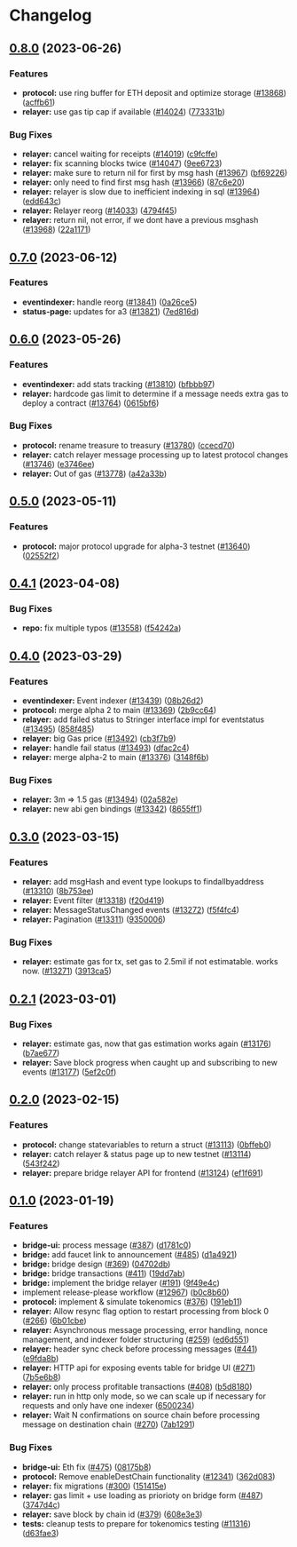 # Changelog

## [0.8.0](https://github.com/wyzth_zkevmxyz/wyzth_zkevm-mono/compare/relayer-v0.7.0...relayer-v0.8.0) (2023-06-26)


### Features

* **protocol:** use ring buffer for ETH deposit and optimize storage ([#13868](https://github.com/wyzth_zkevmxyz/wyzth_zkevm-mono/issues/13868)) ([acffb61](https://github.com/wyzth_zkevmxyz/wyzth_zkevm-mono/commit/acffb61b13b44fd4792e8f4a31498d788ca38961))
* **relayer:** use gas tip cap if available ([#14024](https://github.com/wyzth_zkevmxyz/wyzth_zkevm-mono/issues/14024)) ([773331b](https://github.com/wyzth_zkevmxyz/wyzth_zkevm-mono/commit/773331bebb509ef66f3a9aab51a8927432e11dc3))


### Bug Fixes

* **relayer:** cancel waiting for receipts ([#14019](https://github.com/wyzth_zkevmxyz/wyzth_zkevm-mono/issues/14019)) ([c9fcffe](https://github.com/wyzth_zkevmxyz/wyzth_zkevm-mono/commit/c9fcffe1d1227219b244b97555e96a49a865f868))
* **relayer:** fix scanning blocks twice ([#14047](https://github.com/wyzth_zkevmxyz/wyzth_zkevm-mono/issues/14047)) ([9ee6723](https://github.com/wyzth_zkevmxyz/wyzth_zkevm-mono/commit/9ee67238eccc5218346f7cbcf936a76919bf7ae4))
* **relayer:** make sure to return nil for first by msg hash ([#13967](https://github.com/wyzth_zkevmxyz/wyzth_zkevm-mono/issues/13967)) ([bf69226](https://github.com/wyzth_zkevmxyz/wyzth_zkevm-mono/commit/bf692264ede4545089515372002ee176e0783729))
* **relayer:** only need to find first msg hash ([#13966](https://github.com/wyzth_zkevmxyz/wyzth_zkevm-mono/issues/13966)) ([87c6e20](https://github.com/wyzth_zkevmxyz/wyzth_zkevm-mono/commit/87c6e20340757d3bdd6075afb8b5cd264cc511a3))
* **relayer:** relayer is slow due to inefficient indexing in sql ([#13964](https://github.com/wyzth_zkevmxyz/wyzth_zkevm-mono/issues/13964)) ([edd643c](https://github.com/wyzth_zkevmxyz/wyzth_zkevm-mono/commit/edd643cda2ba883d8060ea4921b726b499927575))
* **relayer:** Relayer reorg ([#14033](https://github.com/wyzth_zkevmxyz/wyzth_zkevm-mono/issues/14033)) ([4794f45](https://github.com/wyzth_zkevmxyz/wyzth_zkevm-mono/commit/4794f45006aff0287bc6cf4630910a1ec3a01fbd))
* **relayer:** return nil, not error, if we dont have a previous msghash ([#13968](https://github.com/wyzth_zkevmxyz/wyzth_zkevm-mono/issues/13968)) ([22a1171](https://github.com/wyzth_zkevmxyz/wyzth_zkevm-mono/commit/22a1171a151e26f136771b8bc303bbfefe1dcca8))

## [0.7.0](https://github.com/wyzth_zkevmxyz/wyzth_zkevm-mono/compare/relayer-v0.6.0...relayer-v0.7.0) (2023-06-12)


### Features

* **eventindexer:** handle reorg ([#13841](https://github.com/wyzth_zkevmxyz/wyzth_zkevm-mono/issues/13841)) ([0a26ce5](https://github.com/wyzth_zkevmxyz/wyzth_zkevm-mono/commit/0a26ce58422d2674f1b5cd151c74bb40f2bec17d))
* **status-page:** updates for a3 ([#13821](https://github.com/wyzth_zkevmxyz/wyzth_zkevm-mono/issues/13821)) ([7ed816d](https://github.com/wyzth_zkevmxyz/wyzth_zkevm-mono/commit/7ed816d8db7ac75468faa235c09f147db5009034))

## [0.6.0](https://github.com/wyzth_zkevmxyz/wyzth_zkevm-mono/compare/relayer-v0.5.0...relayer-v0.6.0) (2023-05-26)


### Features

* **eventindexer:** add stats tracking ([#13810](https://github.com/wyzth_zkevmxyz/wyzth_zkevm-mono/issues/13810)) ([bfbbb97](https://github.com/wyzth_zkevmxyz/wyzth_zkevm-mono/commit/bfbbb97fcb67dc33749f0f08f84b8bd54eae9aeb))
* **relayer:** hardcode gas limit to determine if a message needs extra gas to deploy a contract ([#13764](https://github.com/wyzth_zkevmxyz/wyzth_zkevm-mono/issues/13764)) ([0615bf6](https://github.com/wyzth_zkevmxyz/wyzth_zkevm-mono/commit/0615bf6dfc9d5109c7a70d55dd57e79c2a69925f))


### Bug Fixes

* **protocol:** rename treasure to treasury ([#13780](https://github.com/wyzth_zkevmxyz/wyzth_zkevm-mono/issues/13780)) ([ccecd70](https://github.com/wyzth_zkevmxyz/wyzth_zkevm-mono/commit/ccecd708276bce3eca84b92c7c48c95b2156dd18))
* **relayer:** catch relayer message processing up to latest protocol changes ([#13746](https://github.com/wyzth_zkevmxyz/wyzth_zkevm-mono/issues/13746)) ([e3746ee](https://github.com/wyzth_zkevmxyz/wyzth_zkevm-mono/commit/e3746ee1980dade609ac190d27183a6a5b94f4df))
* **relayer:** Out of gas ([#13778](https://github.com/wyzth_zkevmxyz/wyzth_zkevm-mono/issues/13778)) ([a42a33b](https://github.com/wyzth_zkevmxyz/wyzth_zkevm-mono/commit/a42a33b30bc0daec707ff51cc639c966642e50ca))

## [0.5.0](https://github.com/wyzth_zkevmxyz/wyzth_zkevm-mono/compare/relayer-v0.4.1...relayer-v0.5.0) (2023-05-11)


### Features

* **protocol:** major protocol upgrade for alpha-3 testnet ([#13640](https://github.com/wyzth_zkevmxyz/wyzth_zkevm-mono/issues/13640)) ([02552f2](https://github.com/wyzth_zkevmxyz/wyzth_zkevm-mono/commit/02552f2aa001893d326062ce627004c61b46cd26))

## [0.4.1](https://github.com/wyzth_zkevmxyz/wyzth_zkevm-mono/compare/relayer-v0.4.0...relayer-v0.4.1) (2023-04-08)


### Bug Fixes

* **repo:** fix multiple typos ([#13558](https://github.com/wyzth_zkevmxyz/wyzth_zkevm-mono/issues/13558)) ([f54242a](https://github.com/wyzth_zkevmxyz/wyzth_zkevm-mono/commit/f54242aa95e5c5563f8f0a7f9af0a1eab20ab67b))

## [0.4.0](https://github.com/wyzth_zkevmxyz/wyzth_zkevm-mono/compare/relayer-v0.3.0...relayer-v0.4.0) (2023-03-29)


### Features

* **eventindexer:** Event indexer ([#13439](https://github.com/wyzth_zkevmxyz/wyzth_zkevm-mono/issues/13439)) ([08b26d2](https://github.com/wyzth_zkevmxyz/wyzth_zkevm-mono/commit/08b26d21577ed8ecd14beed5a600108fe7a0f765))
* **protocol:** merge alpha 2 to main ([#13369](https://github.com/wyzth_zkevmxyz/wyzth_zkevm-mono/issues/13369)) ([2b9cc64](https://github.com/wyzth_zkevmxyz/wyzth_zkevm-mono/commit/2b9cc6466509372f35109b48c00948d2234b0d59))
* **relayer:** add failed status to Stringer interface impl for eventstatus ([#13495](https://github.com/wyzth_zkevmxyz/wyzth_zkevm-mono/issues/13495)) ([858f485](https://github.com/wyzth_zkevmxyz/wyzth_zkevm-mono/commit/858f485a858a59fe196de22a3d4eed78278ba4a4))
* **relayer:** big Gas price ([#13492](https://github.com/wyzth_zkevmxyz/wyzth_zkevm-mono/issues/13492)) ([cb3f7b9](https://github.com/wyzth_zkevmxyz/wyzth_zkevm-mono/commit/cb3f7b9529addc25fe4d3067f2e2c3da3ae1b2bf))
* **relayer:** handle fail status ([#13493](https://github.com/wyzth_zkevmxyz/wyzth_zkevm-mono/issues/13493)) ([dfac2c4](https://github.com/wyzth_zkevmxyz/wyzth_zkevm-mono/commit/dfac2c4cf84d247f4aa1434e52e403d18253951a))
* **relayer:** merge alpha-2 to main ([#13376](https://github.com/wyzth_zkevmxyz/wyzth_zkevm-mono/issues/13376)) ([3148f6b](https://github.com/wyzth_zkevmxyz/wyzth_zkevm-mono/commit/3148f6ba955e1b3918289332d2ee30f139edea8b))


### Bug Fixes

* **relayer:** 3m =&gt; 1.5 gas ([#13494](https://github.com/wyzth_zkevmxyz/wyzth_zkevm-mono/issues/13494)) ([02a582e](https://github.com/wyzth_zkevmxyz/wyzth_zkevm-mono/commit/02a582ebda4a8993c4fad221e88e2b65d57ceb25))
* **relayer:** new abi gen bindings ([#13342](https://github.com/wyzth_zkevmxyz/wyzth_zkevm-mono/issues/13342)) ([8655ff1](https://github.com/wyzth_zkevmxyz/wyzth_zkevm-mono/commit/8655ff16f3de7445f01b4fd502d183d93e394e1a))

## [0.3.0](https://github.com/wyzth_zkevmxyz/wyzth_zkevm-mono/compare/relayer-v0.2.1...relayer-v0.3.0) (2023-03-15)


### Features

* **relayer:** add msgHash and event type lookups to findallbyaddress ([#13310](https://github.com/wyzth_zkevmxyz/wyzth_zkevm-mono/issues/13310)) ([8b753ee](https://github.com/wyzth_zkevmxyz/wyzth_zkevm-mono/commit/8b753ee07eeee51adf48e72343b62abcde3b2338))
* **relayer:** Event filter ([#13318](https://github.com/wyzth_zkevmxyz/wyzth_zkevm-mono/issues/13318)) ([f20d419](https://github.com/wyzth_zkevmxyz/wyzth_zkevm-mono/commit/f20d4195ac9d700dfd4a51192232c3fe7c4c0b43))
* **relayer:** MessageStatusChanged events ([#13272](https://github.com/wyzth_zkevmxyz/wyzth_zkevm-mono/issues/13272)) ([f5f4fc4](https://github.com/wyzth_zkevmxyz/wyzth_zkevm-mono/commit/f5f4fc4af16520a34e805e8f16c50e0de4902815))
* **relayer:** Pagination ([#13311](https://github.com/wyzth_zkevmxyz/wyzth_zkevm-mono/issues/13311)) ([9350006](https://github.com/wyzth_zkevmxyz/wyzth_zkevm-mono/commit/9350006aefa8f6423c663ea3a0377f7334a5b749))


### Bug Fixes

* **relayer:** estimate gas for tx, set gas to 2.5mil if not estimatable. works now. ([#13271](https://github.com/wyzth_zkevmxyz/wyzth_zkevm-mono/issues/13271)) ([3913ca5](https://github.com/wyzth_zkevmxyz/wyzth_zkevm-mono/commit/3913ca52242913dfb9502488f0a5558724f9ef2b))

## [0.2.1](https://github.com/wyzth_zkevmxyz/wyzth_zkevm-mono/compare/relayer-v0.2.0...relayer-v0.2.1) (2023-03-01)


### Bug Fixes

* **relayer:** estimate gas, now that gas estimation works again ([#13176](https://github.com/wyzth_zkevmxyz/wyzth_zkevm-mono/issues/13176)) ([b7ae677](https://github.com/wyzth_zkevmxyz/wyzth_zkevm-mono/commit/b7ae677ec2d84dce3e3ae50d369bf31dedc547c3))
* **relayer:** Save block progress when caught up and subscribing to new events ([#13177](https://github.com/wyzth_zkevmxyz/wyzth_zkevm-mono/issues/13177)) ([5ef2c0f](https://github.com/wyzth_zkevmxyz/wyzth_zkevm-mono/commit/5ef2c0f5d78764189d168aa527cec62238f1d6c6))

## [0.2.0](https://github.com/wyzth_zkevmxyz/wyzth_zkevm-mono/compare/relayer-v0.1.0...relayer-v0.2.0) (2023-02-15)


### Features

* **protocol:** change statevariables to return a struct ([#13113](https://github.com/wyzth_zkevmxyz/wyzth_zkevm-mono/issues/13113)) ([0bffeb0](https://github.com/wyzth_zkevmxyz/wyzth_zkevm-mono/commit/0bffeb0f3d17938bf2146772962719ae21ce22fa))
* **relayer:** catch relayer & status page up to new testnet ([#13114](https://github.com/wyzth_zkevmxyz/wyzth_zkevm-mono/issues/13114)) ([543f242](https://github.com/wyzth_zkevmxyz/wyzth_zkevm-mono/commit/543f242bfbf18b155f3476c2d172e79d3041ffc9))
* **relayer:** prepare bridge relayer API for frontend ([#13124](https://github.com/wyzth_zkevmxyz/wyzth_zkevm-mono/issues/13124)) ([ef1f691](https://github.com/wyzth_zkevmxyz/wyzth_zkevm-mono/commit/ef1f691ac9e6b3138b1ee80bc7bebcf53b749581))

## [0.1.0](https://github.com/wyzth_zkevmxyz/wyzth_zkevm-mono/compare/relayer-v0.0.1...relayer-v0.1.0) (2023-01-19)


### Features

* **bridge-ui:** process message ([#387](https://github.com/wyzth_zkevmxyz/wyzth_zkevm-mono/issues/387)) ([d1781c0](https://github.com/wyzth_zkevmxyz/wyzth_zkevm-mono/commit/d1781c0107110e70c87e76d3fc1f6a9bc2aa1a46))
* **bridge:** add faucet link to announcement ([#485](https://github.com/wyzth_zkevmxyz/wyzth_zkevm-mono/issues/485)) ([d1a4921](https://github.com/wyzth_zkevmxyz/wyzth_zkevm-mono/commit/d1a492183fd4ab8f195697864f54c35349dca93d))
* **bridge:** bridge design ([#369](https://github.com/wyzth_zkevmxyz/wyzth_zkevm-mono/issues/369)) ([04702db](https://github.com/wyzth_zkevmxyz/wyzth_zkevm-mono/commit/04702db23e3fd705133408e077b8d1a040951202))
* **bridge:** bridge transactions ([#411](https://github.com/wyzth_zkevmxyz/wyzth_zkevm-mono/issues/411)) ([19dd7ab](https://github.com/wyzth_zkevmxyz/wyzth_zkevm-mono/commit/19dd7abd4a2f5bc83e43d31938e43501472ff108))
* **bridge:** implement the bridge relayer ([#191](https://github.com/wyzth_zkevmxyz/wyzth_zkevm-mono/issues/191)) ([9f49e4c](https://github.com/wyzth_zkevmxyz/wyzth_zkevm-mono/commit/9f49e4c87304853c9d94693434d23a6b8258eac6))
* implement release-please workflow ([#12967](https://github.com/wyzth_zkevmxyz/wyzth_zkevm-mono/issues/12967)) ([b0c8b60](https://github.com/wyzth_zkevmxyz/wyzth_zkevm-mono/commit/b0c8b60da0af3160db758f83c1f6368a3a712593))
* **protocol:** implement & simulate tokenomics ([#376](https://github.com/wyzth_zkevmxyz/wyzth_zkevm-mono/issues/376)) ([191eb11](https://github.com/wyzth_zkevmxyz/wyzth_zkevm-mono/commit/191eb110990d60b49883eb3f3d7841c33421d067))
* **relayer:** Allow resync flag option to restart processing from block 0 ([#266](https://github.com/wyzth_zkevmxyz/wyzth_zkevm-mono/issues/266)) ([6b01cbe](https://github.com/wyzth_zkevmxyz/wyzth_zkevm-mono/commit/6b01cbe986d61795fc9a2ef256dbe85409251720))
* **relayer:** Asynchronous message processing, error handling, nonce management, and indexer folder structuring ([#259](https://github.com/wyzth_zkevmxyz/wyzth_zkevm-mono/issues/259)) ([ed6d551](https://github.com/wyzth_zkevmxyz/wyzth_zkevm-mono/commit/ed6d551744965440153eaa7a8c42c887fa26938c))
* **relayer:** header sync check before processing messages ([#441](https://github.com/wyzth_zkevmxyz/wyzth_zkevm-mono/issues/441)) ([e9fda8b](https://github.com/wyzth_zkevmxyz/wyzth_zkevm-mono/commit/e9fda8bb80ecfefcfd7d64062b50ebf5b5eec2ef))
* **relayer:** HTTP api for exposing events table for bridge UI ([#271](https://github.com/wyzth_zkevmxyz/wyzth_zkevm-mono/issues/271)) ([7b5e6b8](https://github.com/wyzth_zkevmxyz/wyzth_zkevm-mono/commit/7b5e6b809c0e2f6a8615896d57e2b0d2db98c80b))
* **relayer:** only process profitable transactions ([#408](https://github.com/wyzth_zkevmxyz/wyzth_zkevm-mono/issues/408)) ([b5d8180](https://github.com/wyzth_zkevmxyz/wyzth_zkevm-mono/commit/b5d81802e32b038b5bcdd26f233b0cd4b3eca3fa))
* **relayer:** run in http only mode, so we can scale up if necessary for requests and only have one indexer ([6500234](https://github.com/wyzth_zkevmxyz/wyzth_zkevm-mono/commit/6500234991702b203e6e8baeb496e5473b631f83))
* **relayer:** Wait N confirmations on source chain before processing message on destination chain ([#270](https://github.com/wyzth_zkevmxyz/wyzth_zkevm-mono/issues/270)) ([7ab1291](https://github.com/wyzth_zkevmxyz/wyzth_zkevm-mono/commit/7ab129193f3e08faf04cd1b7e09b5b5994636775))


### Bug Fixes

* **bridge-ui:** Eth fix ([#475](https://github.com/wyzth_zkevmxyz/wyzth_zkevm-mono/issues/475)) ([08175b8](https://github.com/wyzth_zkevmxyz/wyzth_zkevm-mono/commit/08175b803aaabdf6195f5a7a3ed8e0baf9558cc5))
* **protocol:** Remove enableDestChain functionality ([#12341](https://github.com/wyzth_zkevmxyz/wyzth_zkevm-mono/issues/12341)) ([362d083](https://github.com/wyzth_zkevmxyz/wyzth_zkevm-mono/commit/362d083497cc74b3bcd05a406beeff2101a422ef))
* **relayer:** fix migrations ([#300](https://github.com/wyzth_zkevmxyz/wyzth_zkevm-mono/issues/300)) ([151415e](https://github.com/wyzth_zkevmxyz/wyzth_zkevm-mono/commit/151415e71f2b6ac62c607d5cc928fa258064a679))
* **relayer:** gas limit + use loading as priorioty on bridge form ([#487](https://github.com/wyzth_zkevmxyz/wyzth_zkevm-mono/issues/487)) ([3747d4c](https://github.com/wyzth_zkevmxyz/wyzth_zkevm-mono/commit/3747d4c41e836ab533e864ec44073ae681bf4b36))
* **relayer:** save block by chain id ([#379](https://github.com/wyzth_zkevmxyz/wyzth_zkevm-mono/issues/379)) ([608e3e3](https://github.com/wyzth_zkevmxyz/wyzth_zkevm-mono/commit/608e3e3723586f8b412d71118d15f6bab86ad596))
* **tests:** cleanup tests to prepare for tokenomics testing ([#11316](https://github.com/wyzth_zkevmxyz/wyzth_zkevm-mono/issues/11316)) ([d63fae3](https://github.com/wyzth_zkevmxyz/wyzth_zkevm-mono/commit/d63fae30f1e3415d6f377adeab90c062fed5ad42))
